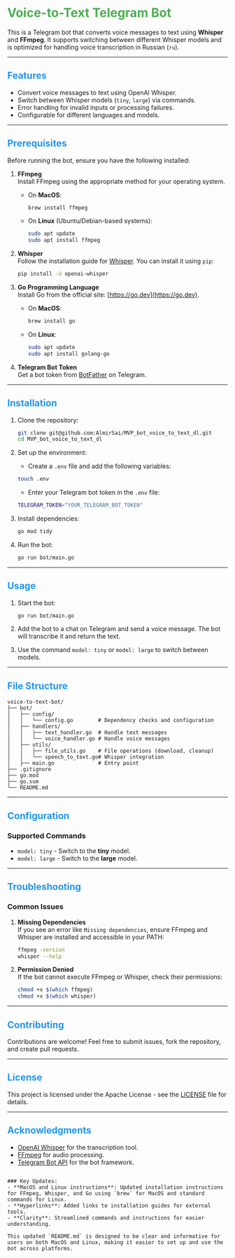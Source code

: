 
# <span style="color: #4CAF50;">Voice-to-Text Telegram Bot</span>

This is a Telegram bot that converts voice messages to text using **Whisper** and **FFmpeg**. It supports switching between different Whisper models and is optimized for handling voice transcription in Russian (`ru`).

---

## <span style="color: #2196F3;">Features</span>

- Convert voice messages to text using OpenAI Whisper.
- Switch between Whisper models (`tiny`, `large`) via commands.
- Error handling for invalid inputs or processing failures.
- Configurable for different languages and models.

---

## <span style="color: #2196F3;">Prerequisites</span>

Before running the bot, ensure you have the following installed:

1. **FFmpeg**  
   Install FFmpeg using the appropriate method for your operating system.

   - On **MacOS**:
     ```bash
     brew install ffmpeg
     ```
   - On **Linux** (Ubuntu/Debian-based systems):
     ```bash
     sudo apt update
     sudo apt install ffmpeg
     ```

2. **Whisper**  
   Follow the installation guide for [Whisper](https://github.com/openai/whisper). You can install it using `pip`:
   ```bash
   pip install -U openai-whisper
   ```

3. **Go Programming Language**  
   Install Go from the official site: [https://go.dev](https://go.dev).

   - On **MacOS**:
     ```bash
     brew install go
     ```
   - On **Linux**:
     ```bash
     sudo apt update
     sudo apt install golang-go
     ```

4. **Telegram Bot Token**  
   Get a bot token from [BotFather](https://core.telegram.org/bots#botfather) on Telegram.

---

## <span style="color: #2196F3;">Installation</span>

1. Clone the repository:
   ```bash
   git clone git@github.com:AlmirSai/MVP_bot_voice_to_text_dl.git
   cd MVP_bot_voice_to_text_dl
   ```

2. Set up the environment:
   - Create a `.env` file and add the following variables:
   ```bash
   touch .env
   ```
   - Enter your Telegram bot token in the `.env` file:
   ```bash
   TELEGRAM_TOKEN="YOUR_TELEGRAM_BOT_TOKEN"
   ```

3. Install dependencies:
   ```bash
   go mod tidy
   ```

4. Run the bot:
   ```bash
   go run bot/main.go
   ```

---

## <span style="color: #2196F3;">Usage</span>

1. Start the bot:
   ```bash
   go run bot/main.go
   ```

2. Add the bot to a chat on Telegram and send a voice message. The bot will transcribe it and return the text.

3. Use the command `model: tiny` or `model: large` to switch between models.

---

## <span style="color: #2196F3;">File Structure</span>

```plaintext
voice-to-text-bot/
├── bot/
│   ├── config/
│   │   └── config.go        # Dependency checks and configuration
│   ├── handlers/
│   │   ├── text_handler.go  # Handle text messages
│   │   └── voice_handler.go # Handle voice messages
│   ├── utils/
│   │   ├── file_utils.go    # File operations (download, cleanup)
│   │   └── speech_to_text.go# Whisper integration
│   ├── main.go              # Entry point
├── .gitignore
├── go.mod
├── go.sum
└── README.md
```

---

## <span style="color: #2196F3;">Configuration</span>

### Supported Commands
- `model: tiny` - Switch to the **tiny** model.
- `model: large` - Switch to the **large** model.

---

## <span style="color: #2196F3;">Troubleshooting</span>

### Common Issues

1. **Missing Dependencies**  
   If you see an error like `Missing dependencies`, ensure FFmpeg and Whisper are installed and accessible in your PATH:
   ```bash
   ffmpeg -version
   whisper --help
   ```

2. **Permission Denied**  
   If the bot cannot execute FFmpeg or Whisper, check their permissions:
   ```bash
   chmod +x $(which ffmpeg)
   chmod +x $(which whisper)
   ```

---

## <span style="color: #2196F3;">Contributing</span>

Contributions are welcome! Feel free to submit issues, fork the repository, and create pull requests.

---

## <span style="color: #2196F3;">License</span>

This project is licensed under the Apache License - see the [LICENSE](LICENSE) file for details.

---

## <span style="color: #2196F3;">Acknowledgments</span>

- [OpenAI Whisper](https://github.com/openai/whisper) for the transcription tool.
- [FFmpeg](https://ffmpeg.org/) for audio processing.
- [Telegram Bot API](https://core.telegram.org/bots/api) for the bot framework.
```

### Key Updates:
- **MacOS and Linux instructions**: Updated installation instructions for FFmpeg, Whisper, and Go using `brew` for MacOS and standard commands for Linux.
- **Hyperlinks**: Added links to installation guides for external tools.
- **Clarity**: Streamlined commands and instructions for easier understanding.

This updated `README.md` is designed to be clear and informative for users on both MacOS and Linux, making it easier to set up and use the bot across platforms.